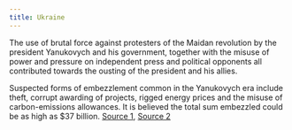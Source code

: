 ```yaml
---
title: Ukraine
---
```

The use of brutal force against protesters of the Maidan revolution by the president Yanukovych and his government, together with the misuse of power and pressure on independent press and political opponents all contributed towards the ousting of the president and his allies. 

Suspected forms of embezzlement common in the Yanukovych era include theft, corrupt awarding of projects, rigged energy prices and the misuse of carbon-emissions allowances. It is believed the total sum embezzled could be as high as $37 billion. 
[Source 1](https://www.bbc.com/news/world-europe-25182830), [Source 2]( https://www.politico.eu/article/eu-takes-yanukovych-aides-off-blacklist/)

